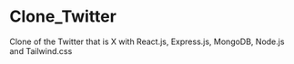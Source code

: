 # Clone_Twitter
Clone of the Twitter that is X with React.js, Express.js, MongoDB, Node.js and Tailwind.css
